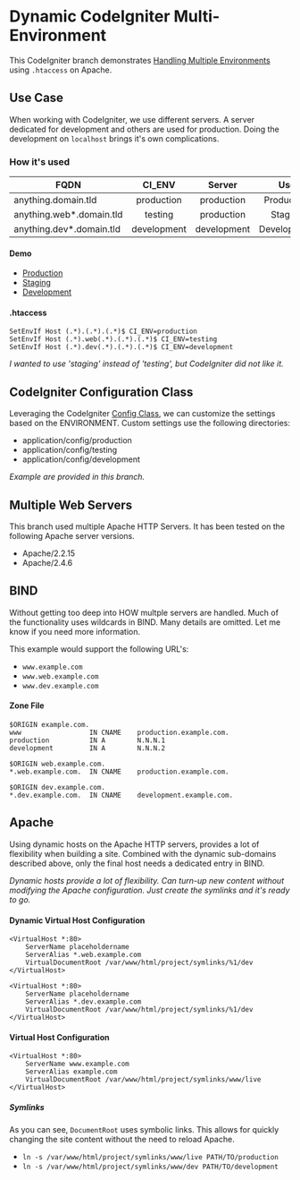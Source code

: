 # Dynamic CodeIgniter Multi-Environment

This CodeIgniter branch demonstrates [Handling Multiple Environments](https://www.codeigniter.com/user_guide/general/environments.html) using `.htaccess` on Apache.

## Use Case

When working with CodeIgniter, we use different servers.  A server dedicated for development and others are used for production.  Doing the development on `localhost` brings it's own complications.

### How it's used 

| FQDN        | CI_ENV           | Server  | Use |
| ------------- |:-------------:|:-----:|:-------:|
| anything.domain.tld       | production | production | Production |
| anything.web*.domain.tld     | testing      |   production | Staging |
| anything.dev*.domain.tld | development      |    development | Development |

#### Demo

- [Production](http://flex.invite-comm.jp)
- [Staging](http://flex.web4.invite-comm.jp)
- [Development](http://flex.dev.invite-comm.jp)


#### .htaccess
```
SetEnvIf Host (.*).(.*).(.*)$ CI_ENV=production
SetEnvIf Host (.*).web(.*).(.*).(.*)$ CI_ENV=testing
SetEnvIf Host (.*).dev(.*).(.*).(.*)$ CI_ENV=development
```
_I wanted to use 'staging' instead of 'testing', but CodeIgniter did not like it._

## CodeIgniter Configuration Class

Leveraging the CodeIgniter [Config Class](https://www.codeigniter.com/user_guide/libraries/config.html), we can customize the settings based on the ENVIRONMENT.  Custom settings use the following directories:

- application/config/production
- application/config/testing
- application/config/development

_Example are provided in this branch._

## Multiple Web Servers

This branch used multiple Apache HTTP Servers.  It has been tested on the following Apache server versions.

-  Apache/2.2.15
-  Apache/2.4.6


## BIND

Without getting too deep into HOW multple servers are handled.  Much of the functionality uses wildcards in BIND.  Many details are omitted.  Let me know if you need more information.

This example would support the following URL's:

- `www.example.com`
- `www.web.example.com`
- `www.dev.example.com`

#### Zone File
```
$ORIGIN example.com.
www					IN CNAME    production.example.com.
production			IN A    	N.N.N.1
development			IN A    	N.N.N.2

$ORIGIN web.example.com.
*.web.example.com.  IN CNAME    production.example.com.

$ORIGIN dev.example.com.
*.dev.example.com.  IN CNAME    development.example.com.
```
## Apache

Using dynamic hosts on the Apache HTTP servers, provides a lot of flexibility when building a site.  Combined with the dynamic sub-domains described above, only the final host needs a dedicated entry in BIND.

_Dynamic hosts provide a lot of flexibility.  Can turn-up new content without modifying the Apache configuration.  Just create the symlinks and it's ready to go._

#### Dynamic Virtual Host Configuration
```
<VirtualHost *:80>
    ServerName placeholdername
    ServerAlias *.web.example.com
    VirtualDocumentRoot /var/www/html/project/symlinks/%1/dev
</VirtualHost>

<VirtualHost *:80>
    ServerName placeholdername
    ServerAlias *.dev.example.com
    VirtualDocumentRoot /var/www/html/project/symlinks/%1/dev
</VirtualHost>
```

#### Virtual Host Configuration
```
<VirtualHost *:80>
    ServerName www.example.com
    ServerAlias example.com
    VirtualDocumentRoot /var/www/html/project/symlinks/www/live
</VirtualHost>
```

##### Symlinks

As you can see, `DocumentRoot` uses symbolic links.  This allows for quickly changing the site content without the need to reload Apache.

- `ln -s /var/www/html/project/symlinks/www/live PATH/TO/production`
- `ln -s /var/www/html/project/symlinks/www/dev PATH/TO/development`
